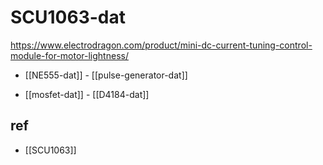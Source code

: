 
# SCU1063-dat

https://www.electrodragon.com/product/mini-dc-current-tuning-control-module-for-motor-lightness/


- [[NE555-dat]] - [[pulse-generator-dat]]

- [[mosfet-dat]] - [[D4184-dat]]


## ref 

- [[SCU1063]]